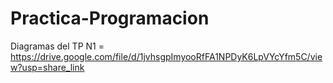 # Practica-Programacion

Diagramas del TP N1 = https://drive.google.com/file/d/1jvhsgpImyooRfFA1NPDyK6LpVYcYfm5C/view?usp=share_link
